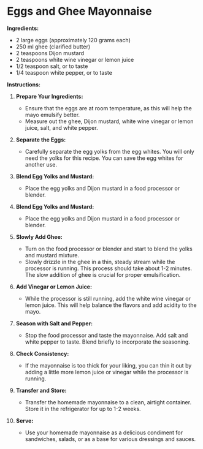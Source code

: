 <link rel="stylesheet" href="https://cdnjs.cloudflare.com/ajax/libs/github-markdown-css/4.0.0/github-markdown.min.css">
<link rel="stylesheet" href="../../styles.css">

# Eggs and Ghee Mayonnaise

**Ingredients:**

- 2 large eggs (approximately 120 grams each)
- 250 ml ghee (clarified butter)
- 2 teaspoons Dijon mustard
- 2 teaspoons white wine vinegar or lemon juice
- 1/2 teaspoon salt, or to taste
- 1/4 teaspoon white pepper, or to taste

**Instructions:**

1. **Prepare Your Ingredients:**
   - Ensure that the eggs are at room temperature, as this will help the mayo emulsify better.
   - Measure out the ghee, Dijon mustard, white wine vinegar or lemon juice, salt, and white pepper.

2. **Separate the Eggs:**
   - Carefully separate the egg yolks from the egg whites. You will only need the yolks for this recipe. You can save the egg whites for another use.

3. **Blend Egg Yolks and Mustard:**
   - Place the egg yolks and Dijon mustard in a food processor or blender.

4. **Blend Egg Yolks and Mustard:**
   - Place the egg yolks and Dijon mustard in a food processor or blender.

5. **Slowly Add Ghee:**
   - Turn on the food processor or blender and start to blend the yolks and mustard mixture.
   - Slowly drizzle in the ghee in a thin, steady stream while the processor is running. This process should take about 1-2 minutes. The slow addition of ghee is crucial for proper emulsification.

6. **Add Vinegar or Lemon Juice:**
   - While the processor is still running, add the white wine vinegar or lemon juice. This will help balance the flavors and add acidity to the mayo.

7. **Season with Salt and Pepper:**
   - Stop the food processor and taste the mayonnaise. Add salt and white pepper to taste. Blend briefly to incorporate the seasoning.

8. **Check Consistency:**
   - If the mayonnaise is too thick for your liking, you can thin it out by adding a little more lemon juice or vinegar while the processor is running.

9. **Transfer and Store:**
   - Transfer the homemade mayonnaise to a clean, airtight container. Store it in the refrigerator for up to 1-2 weeks.

10. **Serve:**
    - Use your homemade mayonnaise as a delicious condiment for sandwiches, salads, or as a base for various dressings and sauces.
